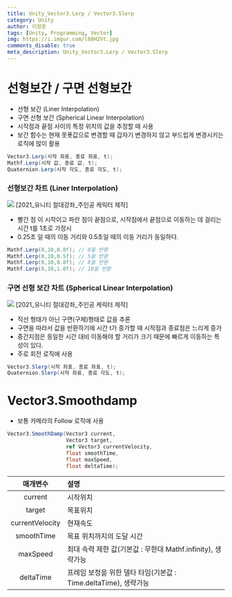 ```yaml
---
title: Unity_Vector3.Lerp / Vector3.Slerp
category: Unity
author: 이정훈
tags: [Unity, Programming, Vector]
img: https://i.imgur.com/l68H2Vt.jpg
comments_disable: true
meta_description: Unity_Vector3.Lerp / Vector3.Slerp
---
```

# 선형보간 / 구면 선형보간

- 선형 보간 (Liner Interpolation)
- 구면 선형 보간 (Spherical Linear Interpolation)
- 시작점과 끝점 사이의 특정 위치의 값을 추정할 때 사용
- 보간 함수는 현재 못푯값으로 변경할 때 갑자기 변경하지 않고 부드럽게 변경시키는 로직에 많이 활용
```csharp
Vector3.Lerp(시작 좌표, 종료 좌표, t);
Mathf.Lerp(시작 값, 종료 값, t);
Quaternion.Lerp(시작 각도, 종료 각도, t);
```

###  선형보간 차트 (Liner Interpolation)
![](https://i.imgur.com/l68H2Vt.jpg)
[2021_유니티 절대강좌_주인공 케릭터 제작]

- 빨간 점 이 시작이고 파란 점이 끝점으로, 시작점에서 끝점으로 이동하는 데 걸리는 시간 t를 1초로 가정시
- 0.25초 일 때의 이동 거리와 0.5초일 때의 이동 거리가 동일하다.
```csharp
Mathf.Lerp(0,10,0.0f); // 0을 반환
Mathf.Lerp(0,10,0.5f); // 5을 반환
Mathf.Lerp(0,10,0.8f); // 8을 반환
Mathf.Lerp(0,10,1.0f); // 10을 반환
```

### 구면 선형 보간 차트 (Spherical Linear Interpolation)
![](https://i.imgur.com/y6GuUrC.jpg)
[2021_유니티 절대강좌_주인공 케릭터 제작]

- 직선 형태가 아닌 구면(구체)형태로 값을 추론
- 구면을 따라서 값을 반환하기에 시간 t가 증가할 때 시작점과 종료점은 느리게 증가
- 중간지점은 동일한 시간 대비 이동해야 할 거리가 크기 때문에 빠르게 이동하는 특성이 있다.
- 주로 회전 로직에 사용
```csharp
Vector3.Slerp(시작 좌표, 종료 좌표, t);
Quaternion.Slerp(시작 좌표, 종료 각도, t);
```

# Vector3.Smoothdamp
- 보통 카메라의 Follow 로직에 사용
```csharp
Vector3.SmoothDamp(Vector3 current, 
				   Vector3 target, 
				   ref Vector3 currentVelocity,
				   float smoothTime,
				   float maxSpeed,
				   float deltaTime);
```

|매개변수|설명|
|:--:|:--|
|current|시작위치|
|target|목표위치|
|currentVelocity|현재속도|
|smoothTime|목표 위치까지의 도달 시간|
|maxSpeed|최대 속력 제한 값(기본값 : 무한대 Mathf.infinity), 생략가능|
|deltaTime|프레임 보정을 위한 델타 타임(기본값 : Time.deltaTime), 생략가능|

